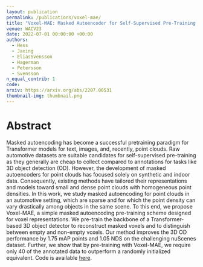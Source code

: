 ```yaml
---
layout: publication
permalink: /publications/voxel-mae/
title: "Voxel-MAE: Masked Autoencoder for Self-Supervised Pre-Training on Lidar Point Clouds"
venue: WACV23
date: 2022-07-01 00:00:00 +00:00
authors:
  - Hess
  - Jaxing
  - EliasSvensson
  - Hagerman
  - Petersson
  - Svensson
n_equal_contrib: 1
code:
arxiv: https://arxiv.org/abs/2207.00531
thumbnail-img: thumbnail.png
---
```


# Abstract
Masked autoencoding has become a successful pretraining paradigm for Transformer models for text, images, and, recently, point clouds. Raw automotive datasets are suitable candidates for self-supervised pre-training as they generally are cheap to collect compared to annotations for tasks like 3D object detection (OD). However, the development of masked autoencoders for point clouds has focused solely on synthetic and indoor data. Consequently, existing methods have tailored their representations and models toward small and dense point clouds with homogeneous point densities. In this work, we study masked autoencoding for point clouds in an automotive setting, which are sparse and for which the point density can vary drastically among objects in the same scene. To this end, we propose Voxel-MAE, a simple masked autoencoding pre-training scheme designed for voxel representations. We pre-train the backbone of a Transformer-based 3D object detector to reconstruct masked voxels and to distinguish between empty and non-empty voxels. Our method improves the 3D OD performance by 1.75 mAP points and 1.05 NDS on the challenging nuScenes dataset. Further, we show that by pre-training with Voxel-MAE, we require only 40 of the annotated data to outperform a randomly initialized equivalent. Code is available [here](https://github.com/georghess/voxel-mae).